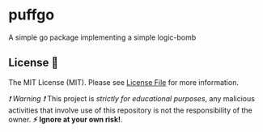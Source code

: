 # puffgo
A simple go package implementing a simple logic-bomb


## License :scroll:
The MIT License (MIT). Please see [License File](LICENSE) for more information.



 _:exclamation: Warning :exclamation:_
This project is _strictly for educational purposes_, any malicious activities that involve use of this repository is not the responsibility of the owner. 
**:zap: Ignore at your own risk!**.


